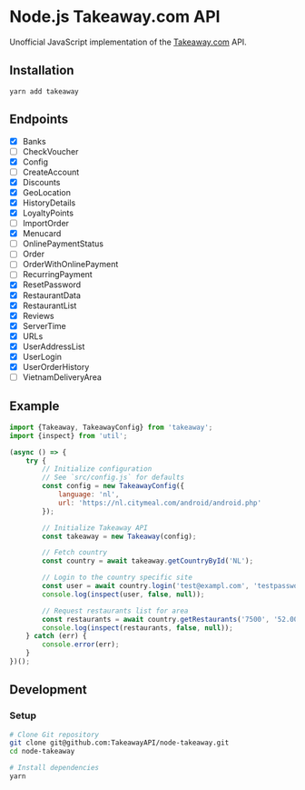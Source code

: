 # Node.js Takeaway.com API

Unofficial JavaScript implementation of the [Takeaway.com](https://www.takeaway.com) API.

## Installation

```
yarn add takeaway
```

## Endpoints

-   [x] Banks
-   [ ] CheckVoucher
-   [x] Config
-   [ ] CreateAccount
-   [x] Discounts
-   [x] GeoLocation
-   [x] HistoryDetails
-   [x] LoyaltyPoints
-   [ ] ImportOrder
-   [x] Menucard
-   [ ] OnlinePaymentStatus
-   [ ] Order
-   [ ] OrderWithOnlinePayment
-   [ ] RecurringPayment
-   [x] ResetPassword
-   [x] RestaurantData
-   [x] RestaurantList
-   [x] Reviews
-   [x] ServerTime
-   [x] URLs
-   [x] UserAddressList
-   [x] UserLogin
-   [x] UserOrderHistory
-   [ ] VietnamDeliveryArea

## Example

```javascript
import {Takeaway, TakeawayConfig} from 'takeaway';
import {inspect} from 'util';

(async () => {
    try {
        // Initialize configuration
        // See `src/config.js` for defaults
        const config = new TakeawayConfig({
            language: 'nl',
            url: 'https://nl.citymeal.com/android/android.php'
        });

        // Initialize Takeaway API
        const takeaway = new Takeaway(config);

        // Fetch country
        const country = await takeaway.getCountryById('NL');

        // Login to the country specific site
        const user = await country.login('test@exampl.com', 'testpassword123');
        console.log(inspect(user, false, null));

        // Request restaurants list for area
        const restaurants = await country.getRestaurants('7500', '52.0000000', '6.0000000');
        console.log(inspect(restaurants, false, null));
    } catch (err) {
        console.error(err);
    }
})();
```

## Development

### Setup

```bash
# Clone Git repository
git clone git@github.com:TakeawayAPI/node-takeaway.git
cd node-takeaway

# Install dependencies
yarn
```

